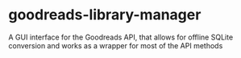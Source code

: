 # goodreads-library-manager
A GUI interface for the Goodreads API, that allows for offline SQLite conversion and works as a wrapper for most of the API methods
